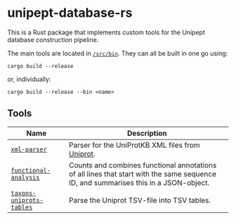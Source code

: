 # unipept-database-rs

This is a Rust package that implements custom tools for the Unipept database construction pipeline.

The main tools are located in [`/src/bin`](./src/bin). They can all be built in one go using:

```shell
cargo build --release
```

or, individually:

```shell
cargo build --release --bin <name>
```

## Tools

| Name                                                            | Description                                                                                                                         |
|-----------------------------------------------------------------|-------------------------------------------------------------------------------------------------------------------------------------|
| [`xml-parser`](./src/bin/xml-parser.rs)                         | Parser for the UniProtKB XML files from [Uniprot](https://www.uniprot.org/help/downloads).                                          |
| [`functional-analysis`](./src/bin/functional-analysis.rs)       | Counts and combines functional annotations of all lines that start with the same sequence ID, and summarises this in a JSON-object. |
| [`taxons-uniprots-tables`](./src/bin/taxons-uniprots-tables.rs) | Parse the Uniprot TSV-file into TSV tables.                                                                                         |
